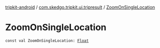 [tripkit-android](../index.md) / [com.skedgo.tripkit.ui.tripresult](index.md) / [ZoomOnSingleLocation](./-zoom-on-single-location.md)

# ZoomOnSingleLocation

`const val ZoomOnSingleLocation: `[`Float`](https://kotlinlang.org/api/latest/jvm/stdlib/kotlin/-float/index.html)